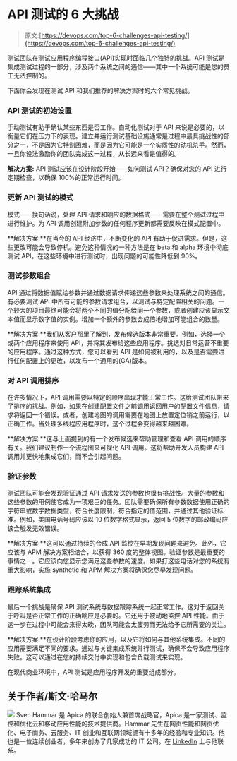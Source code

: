 # API 测试的 6 大挑战

> 原文:[https://devops.com/top-6-challenges-api-testing/](https://devops.com/top-6-challenges-api-testing/)

测试团队在测试应用程序编程接口(API)实现时面临几个独特的挑战。API 测试是集成测试过程的一部分，涉及两个系统之间的通信——其中一个系统可能是您的员工无法控制的。

下面你会发现在测试 API 和我们推荐的解决方案时的六个常见挑战。

### **API 测试的初始设置**

手动测试有助于确认某些东西是否工作。自动化测试对于 API 来说是必要的，以衡量它们在压力下的表现。建立并运行测试基础设施通常是过程中最具挑战性的部分之一，不是因为它特别困难，而是因为它可能是一个实质性的动机杀手。然而，一旦你设法激励你的团队完成这一过程，从长远来看是值得的。

**解决方案:** API 测试应该在设计阶段开始——如何测试 API？确保对您的 API 进行定期检查，以确保 100%的正常运行时间。

### **更新 API 测试的模式**

模式——换句话说，处理 API 请求和响应的数据格式——需要在整个测试过程中进行维护。为 API 调用创建附加参数的任何程序更新都需要反映在模式配置中。

**解决方案:**在当今的 API 经济中，不断变化的 API 有助于促进需求。但是，这些更改可能会导致停机。避免这种情况的一种方法是在 beta 和 alpha 环境中彻底测试 API。在这些环境中进行测试时，出现问题的可能性降低到 90%。

### **测试参数组合**

API 通过将数据值赋给参数并通过数据请求传递这些参数来处理系统之间的通信。有必要测试 API 中所有可能的参数请求组合，以测试与特定配置相关的问题。一个较大的项目最终可能会将两个不同的值分配给同一个参数，或者创建应该显示文本值而显示数字值的实例。增加一个额外的参数会成倍地增加可能组合的数量。

**解决方案:**我们从客户那里了解到，发布候选版本非常重要。例如，选择一个或两个应用程序来使用 API，并将其发布给这些应用程序。挑选对日常运营不重要的应用程序。通过这种方式，您可以看到 API 是如何被利用的，以及是否需要进行任何配置上的更改，以发布一个通用的(GA)版本。

### **对 API 调用排序**

在许多情况下，API 调用需要以特定的顺序出现才能正常工作。这给测试团队带来了排序的挑战。例如，如果在创建配置文件之前调用返回用户的配置文件信息，请求将返回一个错误。或者，创建地图的调用需要在地图上放置定位销之前运行，以正确工作。当处理多线程应用程序时，这个过程会变得越来越困难。

**解决方案:**这与上面提到的有一个发布候选来帮助管理和查看 API 调用的顺序有关。我们建议制作一个流程图来可视化 API 调用。这将帮助开发人员构建 API 调用并更快地集成它们，而不会引起问题。

### **验证参数**

测试团队可能会发现验证通过 API 请求发送的参数也很有挑战性。大量的参数和这些参数的用例使它成为一项艰巨的任务。团队需要确保所有参数数据使用正确的字符串或数字数据类型，符合长度限制，符合指定的值范围，并通过其他验证标准。例如，美国电话号码应该以 10 位数字格式显示，返回 5 位数字的邮政编码应该会触发无效错误。

**解决方案:**这可以通过持续的合成 API 监控在早期发现问题来避免。此外，它应该与 APM 解决方案相结合，以获得 360 度的整体视图。验证参数是最重要的事情之一。它应该向您显示您满足这些参数的速度。如果打这些电话对您的系统有重大影响，实施 synthetic 和 APM 解决方案将确保您尽早发现问题。

### **跟踪系统集成**

最后一个挑战是确保 API 测试系统与数据跟踪系统一起正常工作。这对于返回关于呼叫是否正常工作的正确响应是必要的。它还用于被动地监控 API 性能。由于这一步在过程中可能会来得太晚，团队可能会太疲劳而无法给予它所需要的关注。

**解决方案:**在设计阶段考虑你的应用，以及它将如何与其他系统集成。不同的应用需要满足不同的要求。通过与关键集成系统并行测试，确保不会导致应用程序失败。这可以通过在您的持续交付中实现和包含负载测试来实现。

在现代商业环境中，API 测试是应用程序开发的重要组成部分。

## 关于作者/斯文·哈马尔

![](../Images/de8deb85575533a8eae8b97d15a1ca82.png) Sven Hammar 是 Apica 的联合创始人兼首席战略官，Apica 是一家测试、监控和优化云和移动应用性能的技术提供商。Hammar 先生在网页性能和网页优化、电子商务、云服务、IT 创业和互联网领域拥有十多年的经验和专业知识。他也是一位连续创业者，多年来创办了几家成功的 IT 公司。在 [LinkedIn](https://www.linkedin.com/in/sven-hammar-03058/) 上与他联系。